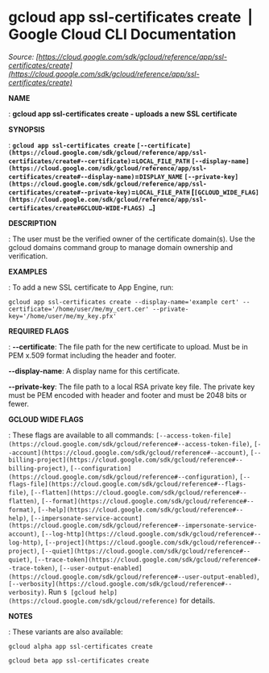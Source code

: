 # gcloud app ssl-certificates create  |  Google Cloud CLI Documentation

*Source: [https://cloud.google.com/sdk/gcloud/reference/app/ssl-certificates/create](https://cloud.google.com/sdk/gcloud/reference/app/ssl-certificates/create)*

**NAME**

: **gcloud app ssl-certificates create - uploads a new SSL certificate**

**SYNOPSIS**

: **`gcloud app ssl-certificates create` `[--certificate](https://cloud.google.com/sdk/gcloud/reference/app/ssl-certificates/create#--certificate)`=`LOCAL_FILE_PATH` `[--display-name](https://cloud.google.com/sdk/gcloud/reference/app/ssl-certificates/create#--display-name)`=`DISPLAY_NAME` `[--private-key](https://cloud.google.com/sdk/gcloud/reference/app/ssl-certificates/create#--private-key)`=`LOCAL_FILE_PATH` [`[GCLOUD_WIDE_FLAG](https://cloud.google.com/sdk/gcloud/reference/app/ssl-certificates/create#GCLOUD-WIDE-FLAGS) …`]**

**DESCRIPTION**

: The user must be the verified owner of the certificate domain(s). Use the gcloud
domains command group to manage domain ownership and verification.

**EXAMPLES**

: To add a new SSL certificate to App Engine, run:

```
gcloud app ssl-certificates create --display-name='example cert' --certificate='/home/user/me/my_cert.cer' --private-key='/home/user/me/my_key.pfx'
```

**REQUIRED FLAGS**

: **--certificate**:
The file path for the new certificate to upload. Must be in PEM x.509 format
including the header and footer.

**--display-name**:
A display name for this certificate.

**--private-key**:
The file path to a local RSA private key file. The private key must be PEM
encoded with header and footer and must be 2048 bits or fewer.

**GCLOUD WIDE FLAGS**

: These flags are available to all commands: `[--access-token-file](https://cloud.google.com/sdk/gcloud/reference#--access-token-file)`,
`[--account](https://cloud.google.com/sdk/gcloud/reference#--account)`, `[--billing-project](https://cloud.google.com/sdk/gcloud/reference#--billing-project)`,
`[--configuration](https://cloud.google.com/sdk/gcloud/reference#--configuration)`,
`[--flags-file](https://cloud.google.com/sdk/gcloud/reference#--flags-file)`,
`[--flatten](https://cloud.google.com/sdk/gcloud/reference#--flatten)`, `[--format](https://cloud.google.com/sdk/gcloud/reference#--format)`, `[--help](https://cloud.google.com/sdk/gcloud/reference#--help)`, `[--impersonate-service-account](https://cloud.google.com/sdk/gcloud/reference#--impersonate-service-account)`,
`[--log-http](https://cloud.google.com/sdk/gcloud/reference#--log-http)`,
`[--project](https://cloud.google.com/sdk/gcloud/reference#--project)`, `[--quiet](https://cloud.google.com/sdk/gcloud/reference#--quiet)`, `[--trace-token](https://cloud.google.com/sdk/gcloud/reference#--trace-token)`, `[--user-output-enabled](https://cloud.google.com/sdk/gcloud/reference#--user-output-enabled)`,
`[--verbosity](https://cloud.google.com/sdk/gcloud/reference#--verbosity)`.
Run `$ [gcloud help](https://cloud.google.com/sdk/gcloud/reference)` for details.

**NOTES**

: These variants are also available:

```
gcloud alpha app ssl-certificates create
```

```
gcloud beta app ssl-certificates create
```